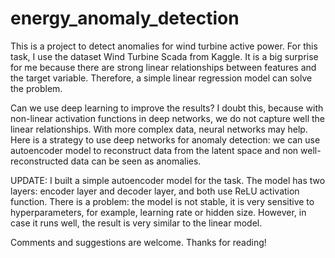 # energy_anomaly_detection

This is a project to detect anomalies for wind turbine active power. For this task, I use the dataset Wind Turbine Scada from Kaggle. It is a big surprise for me because there are strong linear relationships between features and the target variable. Therefore, a simple linear regression model can solve the problem.

Can we use deep learning to improve the results? I doubt this, because with non-linear activation functions in deep networks, we do not capture well the linear relationships. With more complex data, neural networks may help. Here is a strategy to use deep networks for anomaly detection: we can use autoencoder model to reconstruct data from the latent space and non well-reconstructed data can be seen as anomalies.

UPDATE: I built a simple autoencoder model for the task. The model has two layers: encoder layer and decoder layer, and both use ReLU activation function. There is a problem: the model is not stable, it is very sensitive to hyperparameters, for example, learning rate or hidden size. However, in case it runs well, the result is very similar to the linear model.

Comments and suggestions are welcome. Thanks for reading!